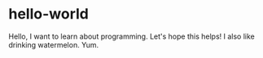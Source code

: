 # hello-world

Hello, I want to learn about programming. Let's hope this helps! 
I also like drinking watermelon. Yum. 
